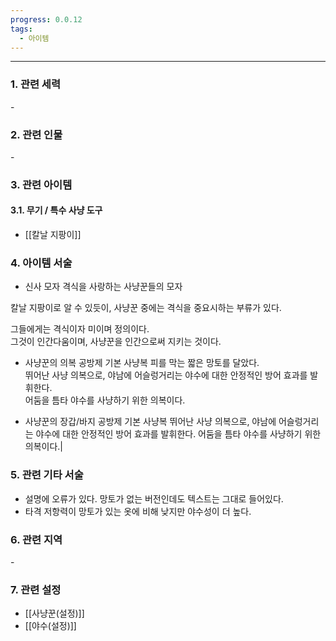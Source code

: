 ```yaml
---
progress: 0.0.12
tags:
  - 아이템
---
```

---
### 1. 관련 세력 
\-

### 2. 관련 인물
\-
### 3. 관련 아이템
#### 3.1. 무기 / 특수 사냥 도구
- [[칼날 지팡이]]

### 4. 아이템 서술
- 신사 모자
격식을 사랑하는 사냥꾼들의 모자  
  
칼날 지팡이로 알 수 있듯이, 사냥꾼 중에는 격식을 중요시하는 부류가 있다.  
  
그들에게는 격식이자 미이며 정의이다.  
그것이 인간다움이며, 사냥꾼을 인간으로써 지키는 것이다.

- 사냥꾼의 의복
공방제 기본 사냥복
피를 막는 짧은 망토를 달았다.  
뛰어난 사냥 의복으로, 야남에 어슬렁거리는 야수에 대한 안정적인 방어 효과를 발휘한다.  
어둠을 틈타 야수를 사냥하기 위한 의복이다.

- 사냥꾼의 장갑/바지
공방제 기본 사냥복
뛰어난 사냥 의복으로, 야남에 어슬렁거리는 야수에 대한 안정적인 방어 효과를 발휘한다. 
어둠을 틈타 야수를 사냥하기 위한 의복이다.|

### 5. 관련 기타 서술
- 설명에 오류가 있다. 망토가 없는 버전인데도 텍스트는 그대로 들어있다.
- 타격 저항력이 망토가 있는 옷에 비해 낮지만 야수성이 더 높다.

### 6. 관련 지역
\-
### 7. 관련 설정
- [[사냥꾼(설정)]]
- [[야수(설정)]]